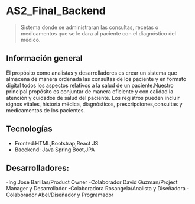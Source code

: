 # AS2_Final_Backend
> Sistema donde se administraran las consultas, recetas o medicamentos que se le dara al paciente con el diagnóstico del médico.


## Información general
El propósito como analistas y desarrolladores es crear un sistema que almacena de manera ordenada las consultas de los paciente y en formato digital todos los aspectos relativos a la salud de un paciente.Nuestro principal propósito es conjuntar de manera eficiente y con calidad la atención y cuidados de salud del paciente.
Los registros pueden incluir signos vitales, historia médica, diagnósticos, prescripciones,consultas y medicamentos de los pacientes.

## Tecnologías

* Fronted:HTML,Bootstrap,React JS
* Bacckend: Java Spring Boot,JPA



## Desarrolladores:

-Ing.Jose Barillas/Product Owner
-Colaborador David Guzman/Project Manager y Desarrollador
-Colaboradora Rosangela/Analista y Diseñadora
-Colaborador Abel/Diseñador y Programador
